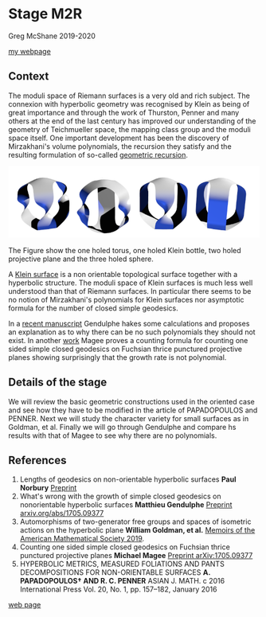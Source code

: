 # Stage M2R

Greg McShane 2019-2020

[my webpage](https://macbuse.github.io/)

## Context

The moduli space of Riemann surfaces is a very old and rich subject.
The connexion with hyperbolic geometry was recognised by Klein as
being of great importance and through the work of Thurston, Penner
and many others at the end of the last century has improved our 
understanding of the geometry of Teichmueller space, the mapping class group
and the moduli space itself. One important development has been the discovery of
Mirzakhani's volume polynomials, the recursion they satisfy and the 
resulting formulation of so-called [geometric recursion](https://arxiv.org/abs/1711.04729).

![Orientable and non orientable surfaces](./4surfaces.png)

The Figure show the one holed torus, one holed Klein bottle, two holed projective plane and the three holed sphere.

A [Klein surface](https://en.wikipedia.org/wiki/Klein_surface) is a non orientable topological surface 
together with a hyperbolic structure. The moduli space 
of Klein surfaces is much less well understood than that of Riemann surfaces.
In particular there seems to be no notion of Mirzakhani's polynomials for Klein 
surfaces nor asymptotic formula for the number of closed simple geodesics.


In a [recent manuscript](https://arxiv.org/abs/1706.08798) Gendulphe 
hakes some calculations and proposes an explanation as to why there can be no 
such polynomials they should not exist. In another [work](https://arxiv.org/abs/1705.09377)
Magee proves a counting formula for counting one sided simple closed geodesics
on Fuchsian thrice punctured projective planes showing surprisingly that the 
growth rate is not polynomial.


## Details of the stage

We will review the basic geometric constructions used in the oriented case
and see how they have to be modified in the article of PAPADOPOULOS and PENNER.
Next we will study the character variety for small surfaces as in Goldman, et al.
Finally we will go through Gendulphe and compare hs results with that of Magee
to see why there are no polynomials.



## References

1. Lengths of geodesics on non-orientable hyperbolic surfaces **Paul Norbury** [Preprint ](https://arxiv.org/abs/math/0612128)
1. What's wrong with the growth of simple closed geodesics on nonorientable hyperbolic surfaces **Matthieu Gendulphe**
[Preprint arxiv.org/abs/1705.09377](https://arxiv.org/abs/1705.09377)
1. Automorphisms of two-generator free groups and spaces of isometric actions on the hyperbolic plane
**William Goldman, et al.** [Memoirs of the American Mathematical Society 2019](https://arxiv.org/abs/1509.03790).
1. Counting one sided simple closed geodesics on Fuchsian thrice punctured projective planes **Michael Magee**
[Preprint 	arXiv:1705.09377](https://arxiv.org/abs/1705.09377)
1. HYPERBOLIC METRICS, MEASURED FOLIATIONS AND PANTS DECOMPOSITIONS FOR NON-ORIENTABLE SURFACES
**A. PAPADOPOULOS† AND R. C. PENNER** ASIAN J. MATH. c 2016 International Press
Vol. 20, No. 1, pp. 157–182, January 2016


[web page](https://github.com/macbuse/MATH/edit/master/stage%20m2r%202019.md)
